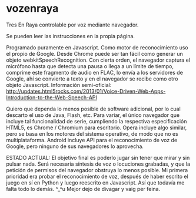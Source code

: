 vozenraya
=========

Tres En Raya controlable por voz mediante navegador.

Se pueden leer las instrucciones en la propia página.

Programado puramente en Javascript. Como motor de reconocimiento uso el propio de Google. Desde Chrome puede ser tan fácil como generar un objeto webkitSpeechRecognition. Con cierta orden, el navegador captura el micrófono hasta que detecta una pausa o llega a un límite de tiempo, comprime este fragmento de audio en FLAC, lo envía a los servidores de Google, ahí se convierte a texto y en el navegador se recibe como otro objeto Javascript.
Información semi-oficial: http://updates.html5rocks.com/2013/01/Voice-Driven-Web-Apps-Introduction-to-the-Web-Speech-API

Quiero que dependa lo menos posible de software adicional, por lo cual descarto el uso de Java, Flash, etc. Para variar, el único navegador que incluye tal funcionalidad de serie, cumpliendo la respectiva especificación HTML5, es Chrome / Chromium para escritorio. Opera incluye algo similar, pero se basa en los motores del sistema operativo, de modo que no es multiplataforma. Android incluye API para el reconocimiento de voz de Google, pero ninguno de sus navegadores lo aprovecha.


ESTADO ACTUAL:
El objetivo final es poderlo jugar sin tener que mirar y sin pulsar nada. Será necesaria síntesis de voz o locuciones grabadas, y que la petición de permisos del navegador obstruya lo menos posible. Mi primera prioridad era probar el reconocimiento de voz, después de haber escrito el juego en sí en Python y luego reescrito en Javascript. Así que todavía me falta todo lo demás. ^_^u Mejor dejo de divagar y vaig per feina.
